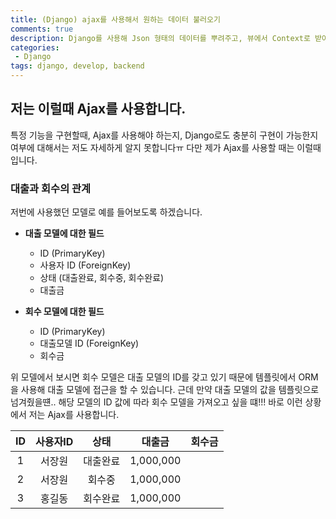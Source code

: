 ```yaml
---
title: (Django) ajax를 사용해서 원하는 데이터 불러오기
comments: true
description: Django를 사용해 Json 형태의 데이터를 뿌려주고, 뷰에서 Context로 받아온 데이터 값을 통해 다른 모델에 정보를 템플릿으로 가져오는 방법에 대한 포스팅입니다.
categories:
 - Django
tags: django, develop, backend
---
```


## 저는 이럴때 Ajax를 사용합니다.

특정 기능을 구현할때, Ajax를 사용해야 하는지, Django로도 충분히 구현이 가능한지 여부에 대해서는 저도 자세하게 알지 못합니다ㅠ 다만 제가 Ajax를 사용할 때는 이럴때입니다.

### 대출과 회수의 관계

저번에 사용했던 모델로 예를 들어보도록 하겠습니다. 

- **대출 모델에 대한 필드**
	- ID (PrimaryKey)
	- 사용자 ID (ForeignKey)
	- 상태 (대출완료, 회수중, 회수완료)
	- 대출금

- **회수 모델에 대한 필드**
	- ID (PrimaryKey)
	- 대출모델 ID (ForeignKey)
	- 회수금

위 모델에서 보시면 회수 모델은 대출 모델의 ID를 갖고 있기 때문에 템플릿에서 ORM을 사용해 대출 모델에 접근을 할 수 있습니다. 근데 만약 대출 모델의 값을 템플릿으로 넘겨줬을떈.. 해당 모델의 ID 값에 따라 회수 모델을 가져오고 싶을 떄!!! 바로 이런 상황에서 저는 Ajax를 사용합니다.

|    ID      |     사용자ID  	 |  상태     |   대출금  	 |    회수금	  |
|:----------:|:-------------:|:--------:|:----------:|:----------:|
| 1  		 |     서장원		 | 	대출완료	|  1,000,000 |			  |
| 2  		 |     서장원	     |  회수중 	|  1,000,000 |			  |
| 3   		 | 	   홍길동		 |  회수완료	|  1,000,000 |			  |		
